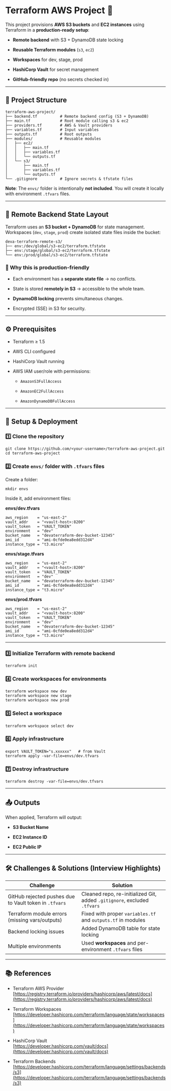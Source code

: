 # **Terraform AWS Project 🚀**

This project provisions **AWS S3 buckets** and **EC2 instances** using Terraform in a **production-ready setup**:

* **Remote backend** with S3 \+ DynamoDB state locking

* **Reusable Terraform modules** (`s3`, `ec2`)

* **Workspaces** for dev, stage, prod

* **HashiCorp Vault** for secret management

* **GitHub-friendly repo** (no secrets checked in)

---

## **📂 Project Structure**

`terraform-aws-project/`  
`├── backend.tf          # Remote backend config (S3 + DynamoDB)`  
`├── main.tf             # Root module calling s3 & ec2`  
`├── providers.tf        # AWS & Vault providers`  
`├── variables.tf        # Input variables`  
`├── outputs.tf          # Root outputs`  
`├── modules/            # Reusable modules`  
`│   ├── ec2/`  
`│   │   ├── main.tf`  
`│   │   ├── variables.tf`  
`│   │   └── outputs.tf`  
`│   └── s3/`  
`│       ├── main.tf`  
`│       ├── variables.tf`  
`│       └── outputs.tf`  
`└── .gitignore          # Ignore secrets & tfstate files`

**Note**: The `envs/` folder is intentionally **not included**. You will create it locally with environment `.tfvars` files.

---

## **📂 Remote Backend State Layout**

Terraform uses an **S3 bucket \+ DynamoDB** for state management.  
 Workspaces (`dev`, `stage`, `prod`) create isolated state files inside the bucket:

`deva-terraform-remote-s3/`  
`├── env:/dev/global/s3-ec2/terraform.tfstate`  
`├── env:/stage/global/s3-ec2/terraform.tfstate`  
`└── env:/prod/global/s3-ec2/terraform.tfstate`

### **🔑 Why this is production-friendly**

* Each environment has a **separate state file** → no conflicts.

* State is stored **remotely in S3** → accessible to the whole team.

* **DynamoDB locking** prevents simultaneous changes.

* Encrypted (SSE) in S3 for security.

---

## **⚙️ Prerequisites**

* Terraform ≥ 1.5

* AWS CLI configured

* HashiCorp Vault running

* AWS IAM user/role with permissions:

  * `AmazonS3FullAccess`

  * `AmazonEC2FullAccess`

  * `AmazonDynamoDBFullAccess`

---

## **🚀 Setup & Deployment**

### **1️⃣ Clone the repository**

`git clone https://github.com/<your-username>/terraform-aws-project.git`  
`cd terraform-aws-project`

### **2️⃣ Create `envs/` folder with `.tfvars` files**

Create a folder:

`mkdir envs`

Inside it, add environment files:

**envs/dev.tfvars**

`aws_region    = "us-east-2"`  
`vault_addr    = "<vault-host>:8200"`  
`vault_token   = "VAULT_TOKEN"`  
`environment   = "dev"`  
`bucket_name   = "devaterraform-dev-bucket-12345"`  
`ami_id        = "ami-0cfde0ea8edd312d4"`  
`instance_type = "t3.micro"`

**envs/stage.tfvars**

`aws_region    = "us-east-2"`  
`vault_addr    = "<vault-host>:8200"`  
`vault_token   = "VAULT_TOKEN"`  
`environment   = "dev"`  
`bucket_name   = "devaterraform-dev-bucket-12345"`  
`ami_id        = "ami-0cfde0ea8edd312d4"`  
`instance_type = "t3.micro"`

**envs/prod.tfvars**

`aws_region    = "us-east-2"`  
`vault_addr    = "<vault-host>:8200"`  
`vault_token   = "VAULT_TOKEN"`  
`environment   = "dev"`  
`bucket_name   = "devaterraform-dev-bucket-12345"`  
`ami_id        = "ami-0cfde0ea8edd312d4"`  
`instance_type = "t3.micro"`

---

### **3️⃣ Initialize Terraform with remote backend**

`terraform init`

### **4️⃣ Create workspaces for environments**

`terraform workspace new dev`  
`terraform workspace new stage`  
`terraform workspace new prod`

### **5️⃣ Select a workspace**

`terraform workspace select dev`

### **6️⃣ Apply infrastructure**

`export VAULT_TOKEN="s.xxxxxx"   # from Vault`  
`terraform apply -var-file=envs/dev.tfvars`

### **7️⃣ Destroy infrastructure**

`terraform destroy -var-file=envs/dev.tfvars`

---

## **📤 Outputs**

When applied, Terraform will output:

* **S3 Bucket Name**

* **EC2 Instance ID**

* **EC2 Public IP**

---

## **🛠 Challenges & Solutions (Interview Highlights)**

| Challenge | Solution |
| ----- | ----- |
| GitHub rejected pushes due to Vault token in `.tfvars` | Cleaned repo, re-initialized Git, added `.gitignore`, excluded `.tfvars` |
| Terraform module errors (missing vars/outputs) | Fixed with proper `variables.tf` and `outputs.tf` in modules |
| Backend locking issues | Added DynamoDB table for state locking |
| Multiple environments | Used **workspaces** and per-environment `.tfvars` files |

---

## **📚 References**

* Terraform AWS Provider  
  [https://registry.terraform.io/providers/hashicorp/aws/latest/docs](https://registry.terraform.io/providers/hashicorp/aws/latest/docs)

* Terraform Workspaces  
  [https://developer.hashicorp.com/terraform/language/state/workspaces](https://developer.hashicorp.com/terraform/language/state/workspaces)  
* HashiCorp Vault  
  [https://developer.hashicorp.com/vault/docs](https://developer.hashicorp.com/vault/docs)

* Terraform Backends  
  [https://developer.hashicorp.com/terraform/language/settings/backends/s3](https://developer.hashicorp.com/terraform/language/settings/backends/s3)

